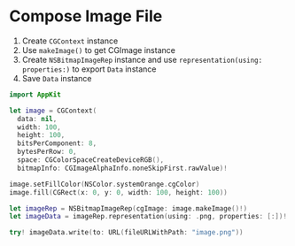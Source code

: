 # Compose Image File

1. Create `CGContext` instance
2. Use `makeImage()` to get CGImage instance
3. Create `NSBitmapImageRep` instance and use
   `representation(using: properties:)` to export `Data` instance
4. Save `Data` instance

```swift
import AppKit

let image = CGContext(
  data: nil,
  width: 100,
  height: 100,
  bitsPerComponent: 8,
  bytesPerRow: 0,
  space: CGColorSpaceCreateDeviceRGB(),
  bitmapInfo: CGImageAlphaInfo.noneSkipFirst.rawValue)!

image.setFillColor(NSColor.systemOrange.cgColor)
image.fill(CGRect(x: 0, y: 0, width: 100, height: 100))

let imageRep = NSBitmapImageRep(cgImage: image.makeImage()!)
let imageData = imageRep.representation(using: .png, properties: [:])!

try! imageData.write(to: URL(fileURLWithPath: "image.png"))
```
